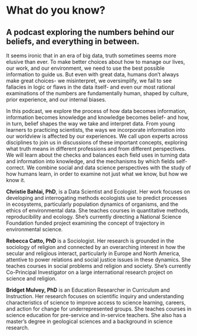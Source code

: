 # What do you know? 
## A podcast exploring the numbers behind our beliefs, and everything in between.

It seems ironic that in an era of big data, truth sometimes seems more elusive than ever. To make better choices about how to manage our lives, our work, and our environment, we need to use the best possible information to guide us. But even with great data, humans don’t always make great choices- we misinterpret, we oversimplify, we fail to see fallacies in logic or flaws in the data itself- and even our most rational examinations of the numbers are fundamentally human, shaped by culture, prior experience, and our internal biases.

In this podcast, we explore the process of how data becomes information, information becomes knowledge and knowledge becomes belief- and how, in turn, belief shapes the way we take and interpret data. From young learners to practicing scientists, the ways we incorporate information into our worldview is affected by our experiences. We call upon experts across disciplines to join us in discussions of these important concepts, exploring what truth means in different professions and from different perspectives. We will learn about the checks and balances each field uses in turning data and information into knowledge, and the mechanisms by which fields self-correct. We combine social and data science perspectives with the study of how humans learn, in order to examine not just what we know, but how we know it.

**Christie Bahlai, PhD**, is a Data Scientist and Ecologist. Her work focuses on developing and interrogating methods ecologists use to predict processes in ecosystems, particularly population dynamics of organisms, and the ethics of environmental data. She teaches courses in quantitative methods, reproducibility and ecology. She’s currently directing a National Science Foundation funded project examining the concept of trajectory in environmental science.

**Rebecca Catto, PhD** is a Sociologist. Her research is grounded in the sociology of religion and connected by an overarching interest in how the secular and religious interact, particularly in Europe and North America, attentive to power relations and social justice issues in these dynamics. She teaches courses in social problems and religion and society. She’s currently Co-Principal Investigator on a large international research project on science and religion.

**Bridget Mulvey, PhD** is an Education Researcher in Curriculum and Instruction. Her research focuses on scientific inquiry and understanding characteristics of science to improve access to science learning, careers, and action for change for underrepresented groups. She teaches courses in science education for pre-service and in-service teachers. She also has a master’s degree in geological sciences and a background in science research.
